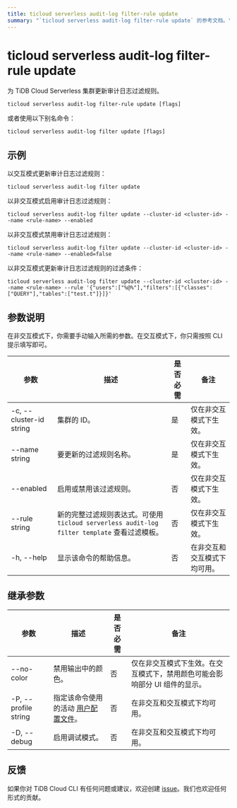 ```yaml
---
title: ticloud serverless audit-log filter-rule update
summary: "`ticloud serverless audit-log filter-rule update` 的参考文档。"
---
```


# ticloud serverless audit-log filter-rule update

为 TiDB Cloud Serverless 集群更新审计日志过滤规则。

```shell
ticloud serverless audit-log filter-rule update [flags]
```

或者使用以下别名命令：

```shell
ticloud serverless audit-log filter update [flags]
```

## 示例

以交互模式更新审计日志过滤规则：

```shell
ticloud serverless audit-log filter update
```

以非交互模式启用审计日志过滤规则：

```shell
ticloud serverless audit-log filter update --cluster-id <cluster-id> --name <rule-name> --enabled
```

以非交互模式禁用审计日志过滤规则：

```shell
ticloud serverless audit-log filter update --cluster-id <cluster-id> --name <rule-name> --enabled=false
```

以非交互模式更新审计日志过滤规则的过滤条件：

```shell
ticloud serverless audit-log filter update --cluster-id <cluster-id> --name <rule-name> --rule '{"users":["%@%"],"filters":[{"classes":["QUERY"],"tables":["test.t"]}]}'
```

## 参数说明

在非交互模式下，你需要手动输入所需的参数。在交互模式下，你只需按照 CLI 提示填写即可。

| 参数                    | 描述                                                                                                 | 是否必需 | 备注                                                 |
|-------------------------|------------------------------------------------------------------------------------------------------|----------|------------------------------------------------------|
| -c, --cluster-id string | 集群的 ID。                                                                                         | 是       | 仅在非交互模式下生效。                              |
| --name string           | 要更新的过滤规则名称。                                                                              | 是       | 仅在非交互模式下生效。                              |
| --enabled               | 启用或禁用该过滤规则。                                                                              | 否       | 仅在非交互模式下生效。                              |
| --rule string           | 新的完整过滤规则表达式。可使用 `ticloud serverless audit-log filter template` 查看过滤模板。         | 否       | 仅在非交互模式下生效。                              |
| -h, --help              | 显示该命令的帮助信息。                                                                              | 否       | 在非交互和交互模式下均可用。                        |

## 继承参数

| 参数                 | 描述                                                                                          | 是否必需 | 备注                                                                                                             |
|----------------------|-----------------------------------------------------------------------------------------------|----------|------------------------------------------------------------------------------------------------------------------|
| --no-color           | 禁用输出中的颜色。                                                                            | 否       | 仅在非交互模式下生效。在交互模式下，禁用颜色可能会影响部分 UI 组件的显示。                                       |
| -P, --profile string | 指定该命令使用的活动 [用户配置文件](/tidb-cloud/cli-reference.md#user-profile)。              | 否       | 在非交互和交互模式下均可用。                                                                                    |
| -D, --debug          | 启用调试模式。                                                                                | 否       | 在非交互和交互模式下均可用。                                                                                    |

## 反馈

如果你对 TiDB Cloud CLI 有任何问题或建议，欢迎创建 [issue](https://github.com/tidbcloud/tidbcloud-cli/issues/new/choose)。我们也欢迎任何形式的贡献。
